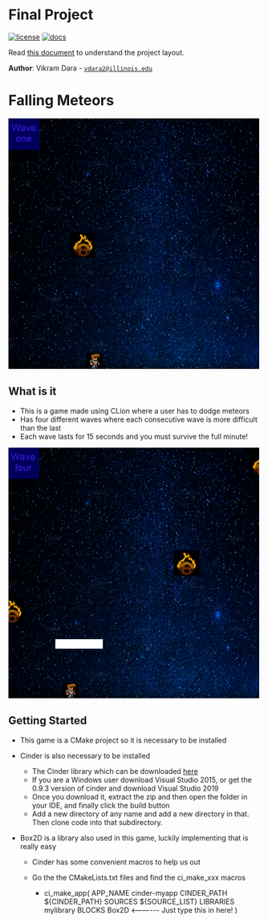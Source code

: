 # Final Project

[![license](https://img.shields.io/badge/license-MIT-green)](LICENSE)
[![docs](https://img.shields.io/badge/docs-yes-brightgreen)](docs/README.md)

Read [this document](https://cliutils.gitlab.io/modern-cmake/chapters/basics/structure.html) to understand the project
layout.

**Author**: Vikram Dara - [`vdara2@illinois.edu`](mailto:vdara2@illinois.edu)

# Falling Meteors
<img src = "assets/GameScreen.png" width = "500" height = "500">

**What is it**
-

* This is a game made using CLion where a user has to dodge meteors
* Has four different waves where each consecutive wave is more difficult than the last
* Each wave lasts for 15 seconds and you must survive the full minute!

<img src = "assets/MiddleGame.png" width = "500" height = "500">


**Getting Started**
-

* This game is a CMake project so it is necessary to be installed
* Cinder is also necessary to be installed
    * The Cinder library which can be downloaded [here](https://libcinder.org/download)
    * If you are a Windows user download Visual Studio 2015, or get the 0.9.3 version of cinder and download Visual Studio 2019
    * Once you download it, extract the zip and then open the folder in your IDE, and finally click the build button
    * Add a new directory of any name and add a new directory in that. Then clone code into that subdirectory.
    
* Box2D is a library also used in this game, luckily implementing that is really easy
    * Cinder has some convenient macros to help us out
    * Go the the CMakeLists.txt files and find the ci_make_xxx macros
       
        - ci_make_app(
              APP_NAME    cinder-myapp
              CINDER_PATH ${CINDER_PATH}
              SOURCES     ${SOURCE_LIST}
              LIBRARIES   mylibrary
              BLOCKS Box2D <------ Just type this in here!
          )
